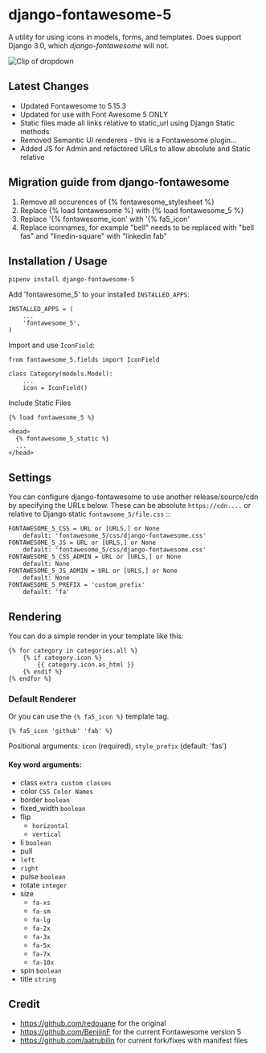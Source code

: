 # django-fontawesome-5

A utility for using icons in models, forms, and templates.
Does support Django 3.0, which *django-fontawesome* will not.

![Clip of dropdown](https://github.com/BenjjinF/django-fontawesome/blob/master/docs/images/django-fontawesome-5.gif)

## Latest Changes

 - Updated Fontawesome to 5.15.3
 - Updated for use with Font Awesome 5 ONLY
 - Static files made all links relative to static_url using Django Static methods
 - Removed Semantic UI renderers - this is a Fontawesome plugin...
 - Added JS for Admin and refactored URLs to allow absolute and Static relative  

## Migration guide from django-fontawesome

1. Remove all occurences of     {% fontawesome_stylesheet %}
1. Replace {% load fontawesome %} with {% load fontawesome_5 %}
1. Replace '{% fontawesome_icon' with '{% fa5_icon'
1. Replace iconnames, for example "bell" needs to be replaced with "bell fas" and "linedin-square" with "linkedin fab"

## Installation / Usage

    pipenv install django-fontawesome-5

Add 'fontawesome_5' to your installed `INSTALLED_APPS`:

    INSTALLED_APPS = (
        ...
        'fontawesome_5',
    )


Import and use `IconField`:
    
    from fontawesome_5.fields import IconField

    class Category(models.Model):
        ...
        icon = IconField()


Include Static Files

    {% load fontawesome_5 %}

    <head>
      {% fontawesome_5_static %} 
      ...
    </head>

## Settings

You can configure django-fontawesome to use another release/source/cdn by specifying the URLs below. 
These can be absolute `https://cdn....` or relative to Django static `fontawsome_5/file.css` ::

    FONTAWESOME_5_CSS = URL or [URLS,] or None
        default: 'fontawesome_5/css/django-fontawesome.css'
    FONTAWESOME_5_JS = URL or [URLS,] or None
        default: 'fontawesome_5/css/django-fontawesome.css'
    FONTAWESOME_5_CSS_ADMIN = URL or [URLS,] or None
        default: None
    FONTAWESOME_5_JS_ADMIN = URL or [URLS,] or None
        default: None
    FONTAWESOME_5_PREFIX = 'custom_prefix'
        default: 'fa'

## Rendering

You can do a simple render  in your template like this:
    
    {% for category in categories.all %}
        {% if category.icon %}
            {{ category.icon.as_html }}
        {% endif %}
    {% endfor %}

### Default Renderer

Or you can use the `{% fa5_icon %}` template tag.

    {% fa5_icon 'github' 'fab' %}

Positional arguments: `icon` (required), `style_prefix` (default: 'fas')

#### Key word arguments:
  - class `extra custom classes`
  - color `CSS Color Names`
  - border `boolean`
  - fixed_width `boolean`
  - flip
    - `horizontal`
    - `vertical`
  - li `boolean`
  - pull
   - `left`
   - `right`
  - pulse `boolean`
  - rotate `integer`
  - size 
     - `fa-xs`
     - `fa-sm`
     - `fa-lg`
     - `fa-2x`
     - `fa-3x`
     - `fa-5x`
     - `fa-7x`
     - `fa-10x`
  - spin `boolean`
  - title `string`

## Credit

  - https://github.com/redouane for the original
  - https://github.com/BenjjinF for the current Fontawesome version 5
  - https://github.com/aatrubilin for current fork/fixes with manifest files


